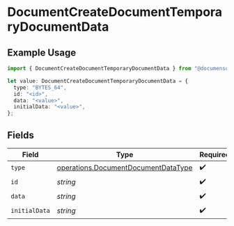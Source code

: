 # DocumentCreateDocumentTemporaryDocumentData

## Example Usage

```typescript
import { DocumentCreateDocumentTemporaryDocumentData } from "@documenso/sdk-typescript/models/operations";

let value: DocumentCreateDocumentTemporaryDocumentData = {
  type: "BYTES_64",
  id: "<id>",
  data: "<value>",
  initialData: "<value>",
};
```

## Fields

| Field                                                                                      | Type                                                                                       | Required                                                                                   | Description                                                                                |
| ------------------------------------------------------------------------------------------ | ------------------------------------------------------------------------------------------ | ------------------------------------------------------------------------------------------ | ------------------------------------------------------------------------------------------ |
| `type`                                                                                     | [operations.DocumentDocumentDataType](../../models/operations/documentdocumentdatatype.md) | :heavy_check_mark:                                                                         | N/A                                                                                        |
| `id`                                                                                       | *string*                                                                                   | :heavy_check_mark:                                                                         | N/A                                                                                        |
| `data`                                                                                     | *string*                                                                                   | :heavy_check_mark:                                                                         | N/A                                                                                        |
| `initialData`                                                                              | *string*                                                                                   | :heavy_check_mark:                                                                         | N/A                                                                                        |